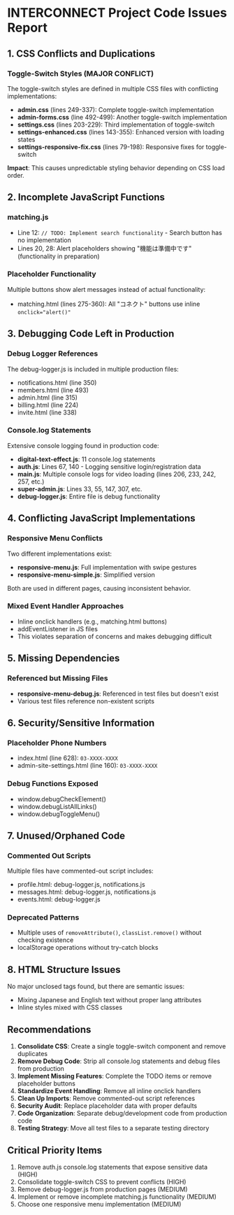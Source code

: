 # INTERCONNECT Project Code Issues Report

## 1. CSS Conflicts and Duplications

### Toggle-Switch Styles (MAJOR CONFLICT)
The toggle-switch styles are defined in multiple CSS files with conflicting implementations:

- **admin.css** (lines 249-337): Complete toggle-switch implementation
- **admin-forms.css** (line 492-499): Another toggle-switch implementation
- **settings.css** (lines 203-229): Third implementation of toggle-switch
- **settings-enhanced.css** (lines 143-355): Enhanced version with loading states
- **settings-responsive-fix.css** (lines 79-198): Responsive fixes for toggle-switch

**Impact**: This causes unpredictable styling behavior depending on CSS load order.

## 2. Incomplete JavaScript Functions

### matching.js
- Line 12: `// TODO: Implement search functionality` - Search button has no implementation
- Lines 20, 28: Alert placeholders showing "機能は準備中です" (functionality in preparation)

### Placeholder Functionality
Multiple buttons show alert messages instead of actual functionality:
- matching.html (lines 275-360): All "コネクト" buttons use inline `onclick="alert()"`

## 3. Debugging Code Left in Production

### Debug Logger References
The debug-logger.js is included in multiple production files:
- notifications.html (line 350)
- members.html (line 493)
- admin.html (line 315)
- billing.html (line 224)
- invite.html (line 338)

### Console.log Statements
Extensive console logging found in production code:
- **digital-text-effect.js**: 11 console.log statements
- **auth.js**: Lines 67, 140 - Logging sensitive login/registration data
- **main.js**: Multiple console logs for video loading (lines 206, 233, 242, 257, etc.)
- **super-admin.js**: Lines 33, 55, 147, 307, etc.
- **debug-logger.js**: Entire file is debug functionality

## 4. Conflicting JavaScript Implementations

### Responsive Menu Conflicts
Two different implementations exist:
- **responsive-menu.js**: Full implementation with swipe gestures
- **responsive-menu-simple.js**: Simplified version

Both are used in different pages, causing inconsistent behavior.

### Mixed Event Handler Approaches
- Inline onclick handlers (e.g., matching.html buttons)
- addEventListener in JS files
- This violates separation of concerns and makes debugging difficult

## 5. Missing Dependencies

### Referenced but Missing Files
- **responsive-menu-debug.js**: Referenced in test files but doesn't exist
- Various test files reference non-existent scripts

## 6. Security/Sensitive Information

### Placeholder Phone Numbers
- index.html (line 628): `03-XXXX-XXXX`
- admin-site-settings.html (line 160): `03-XXXX-XXXX`

### Debug Functions Exposed
- window.debugCheckElement()
- window.debugListAllLinks()
- window.debugToggleMenu()

## 7. Unused/Orphaned Code

### Commented Out Scripts
Multiple files have commented-out script includes:
- profile.html: debug-logger.js, notifications.js
- messages.html: debug-logger.js, notifications.js
- events.html: debug-logger.js

### Deprecated Patterns
- Multiple uses of `removeAttribute()`, `classList.remove()` without checking existence
- localStorage operations without try-catch blocks

## 8. HTML Structure Issues

No major unclosed tags found, but there are semantic issues:
- Mixing Japanese and English text without proper lang attributes
- Inline styles mixed with CSS classes

## Recommendations

1. **Consolidate CSS**: Create a single toggle-switch component and remove duplicates
2. **Remove Debug Code**: Strip all console.log statements and debug files from production
3. **Implement Missing Features**: Complete the TODO items or remove placeholder buttons
4. **Standardize Event Handling**: Remove all inline onclick handlers
5. **Clean Up Imports**: Remove commented-out script references
6. **Security Audit**: Replace placeholder data with proper defaults
7. **Code Organization**: Separate debug/development code from production code
8. **Testing Strategy**: Move all test files to a separate testing directory

## Critical Priority Items

1. Remove auth.js console.log statements that expose sensitive data (HIGH)
2. Consolidate toggle-switch CSS to prevent conflicts (HIGH)
3. Remove debug-logger.js from production pages (MEDIUM)
4. Implement or remove incomplete matching.js functionality (MEDIUM)
5. Choose one responsive menu implementation (MEDIUM)